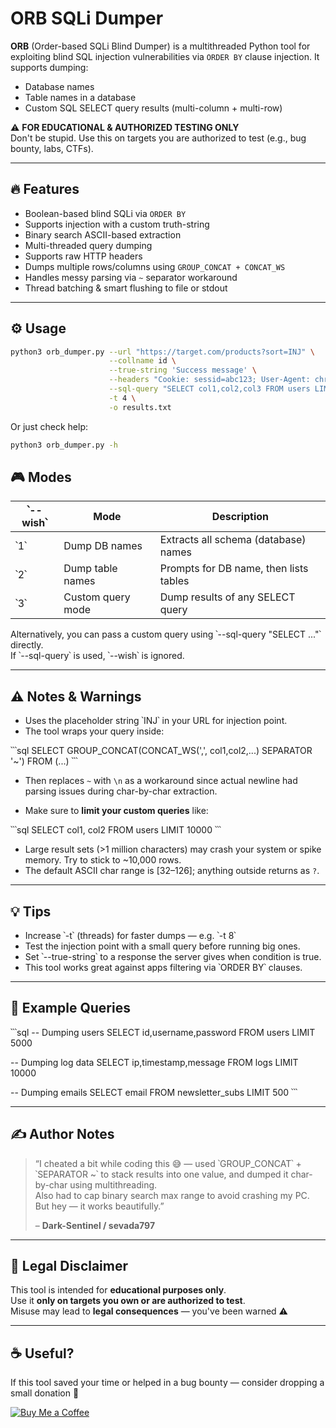 # ORB SQLi Dumper

**ORB** (Order-based SQLi Blind Dumper) is a multithreaded Python tool for exploiting blind SQL injection vulnerabilities via `ORDER BY` clause injection. It supports dumping:

- Database names
- Table names in a database
- Custom SQL SELECT query results (multi-column + multi-row)

⚠️ **FOR EDUCATIONAL & AUTHORIZED TESTING ONLY**  
Don't be stupid. Use this on targets you are authorized to test (e.g., bug bounty, labs, CTFs).

---

## 🔥 Features

- Boolean-based blind SQLi via `ORDER BY`
- Supports injection with a custom truth-string
- Binary search ASCII-based extraction
- Multi-threaded query dumping
- Supports raw HTTP headers
- Dumps multiple rows/columns using `GROUP_CONCAT + CONCAT_WS`
- Handles messy parsing via `~` separator workaround
- Thread batching & smart flushing to file or stdout

---

## ⚙️ Usage

```bash
python3 orb_dumper.py --url "https://target.com/products?sort=INJ" \
                      --collname id \
                      --true-string 'Success message' \
                      --headers "Cookie: sessid=abc123; User-Agent: chrome" \
                      --sql-query "SELECT col1,col2,col3 FROM users LIMIT 5000" \
                      -t 4 \
                      -o results.txt
```
Or just check help:

```bash
python3 orb_dumper.py -h
```


## 🎮 Modes

| ՝--wish՝ | Mode                | Description                            |
|----------|---------------------|----------------------------------------|
| ՝1՝      | Dump DB names       | Extracts all schema (database) names   |
| ՝2՝      | Dump table names    | Prompts for DB name, then lists tables |
| ՝3՝      | Custom query mode   | Dump results of any SELECT query       |

Alternatively, you can pass a custom query using ՝--sql-query "SELECT ..."՝ directly.  
If ՝--sql-query՝ is used, ՝--wish՝ is ignored.

---

## ⚠️ Notes & Warnings

- Uses the placeholder string ՝INJ՝ in your URL for injection point.
- The tool wraps your query inside:

՝՝՝sql
SELECT GROUP_CONCAT(CONCAT_WS(',', col1,col2,...) SEPARATOR '~') FROM (...)
՝՝՝

- Then replaces `~` with `\n` as a workaround since actual newline had parsing issues during char-by-char extraction.

- Make sure to **limit your custom queries** like:

՝՝՝sql
SELECT col1, col2 FROM users LIMIT 10000
՝՝՝

- Large result sets (>1 million characters) may crash your system or spike memory. Try to stick to ~10,000 rows.
- The default ASCII char range is [32–126]; anything outside returns as `?`.

---

## 💡 Tips

- Increase ՝-t՝ (threads) for faster dumps — e.g. ՝-t 8՝
- Test the injection point with a small query before running big ones.
- Set ՝--true-string՝ to a response the server gives when condition is true.
- This tool works great against apps filtering via ՝ORDER BY՝ clauses.

---

## 🤖 Example Queries

՝՝՝sql
-- Dumping users
SELECT id,username,password FROM users LIMIT 5000

-- Dumping log data
SELECT ip,timestamp,message FROM logs LIMIT 10000

-- Dumping emails
SELECT email FROM newsletter_subs LIMIT 500
՝՝՝

---

## ✍️ Author Notes

> “I cheated a bit while coding this 😅 — used ՝GROUP_CONCAT՝ + ՝SEPARATOR ~՝ to stack results into one value, and dumped it char-by-char using multithreading.  
> Also had to cap binary search max range to avoid crashing my PC. But hey — it works beautifully.”  
>
> – **Dark-Sentinel / sevada797**

---

## 🔐 Legal Disclaimer

This tool is intended for **educational purposes only**.  
Use it **only on targets you own or are authorized to test**.  
Misuse may lead to **legal consequences** — you've been warned ⚠️

---

## ☕ Useful?

If this tool saved your time or helped in a bug bounty — consider dropping a small donation 🙏

[![Buy Me a Coffee](https://img.shields.io/badge/Buy%20Me%20a%20Coffee-donate-orange?style=flat&logo=buy-me-a-coffee)](https://buymeacoffee.com/zatikyansed)
